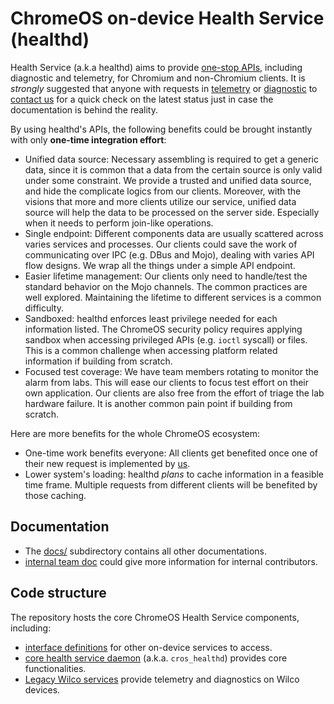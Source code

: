 # ChromeOS on-device Health Service (healthd)

Health Service (a.k.a healthd) aims to provide
[one-stop APIs](./mojom/public/cros_healthd.mojom), including diagnostic and
telemetry, for Chromium and non-Chromium clients. It is _strongly_ suggested
that anyone with requests in [telemetry](./docs/telemetry.md) or
[diagnostic](./docs/diagnostic.md) to [contact us][team-contact] for a quick
check on the latest status just in case the documentation is behind the
reality.

By using healthd's APIs, the following benefits could be brought instantly with
only **one-time integration effort**:
* Unified data source: Necessary assembling is required to get a generic data,
  since it is common that a data from the certain source is only valid under
  some constraint. We provide a trusted and unified data source, and hide the
  complicate logics from our clients. Moreover, with the visions that more and
  more clients utilize our service, unified data source will help the data to
  be processed on the server side. Especially when it needs to perform
  join-like operations.
* Single endpoint: Different components data are usually scattered across
  varies services and processes. Our clients could save the work of
  communicating over IPC (e.g. DBus and Mojo), dealing with varies API flow
  designs. We wrap all the things under a simple API endpoint.
* Easier lifetime management: Our clients only need to handle/test the standard
  behavior on the Mojo channels. The common practices are well explored.
  Maintaining the lifetime to different services is a common difficulty.
* Sandboxed: healthd enforces least privilege needed for each information
  listed. The ChromeOS security policy requires applying sandbox when accessing
  privileged APIs (e.g. `ioctl` syscall) or files. This is a common challenge
  when accessing platform related information if building from scratch.
* Focused test coverage: We have team members rotating to monitor the alarm
  from labs. This will ease our clients to focus test effort on their own
  application. Our clients are also free from the effort of triage the lab
  hardware failure. It is another common pain point if building from scratch.

Here are more benefits for the whole ChromeOS ecosystem:
* One-time work benefits everyone: All clients get benefited once one of their
  new request is implemented by [us][team-contact].
* Lower system's loading: healthd _plans_ to cache information in a feasible
  time frame. Multiple requests from different clients will be benefited by
  those caching.


## Documentation

* The [docs/](./docs) subdirectory contains all other documentations.
* [internal team doc][g3doc] could give more information for internal contributors.

## Code structure

The repository hosts the core ChromeOS Health Service components, including:
* [interface definitions](./mojom/public) for other on-device services to
  access.
* [core health service daemon](./cros_healthd) (a.k.a. `cros_healthd`) provides
  core functionalities.
* [Legacy Wilco services](./docs/wilco_dtc.md) provide telemetry and
  diagnostics on Wilco devices.

[g3doc]: http://go/cros-tdm-g3doc
[team-contact]: mailto:cros-tdm-tpe-eng@google.com

